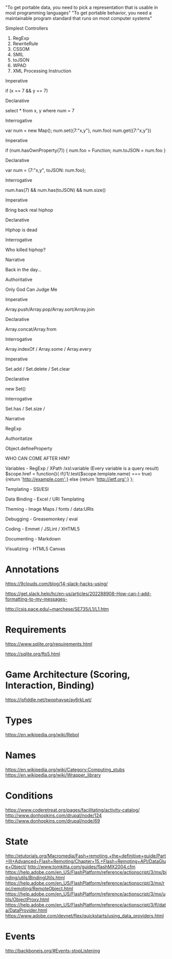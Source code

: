 "To get portable data, you need to pick a representation that is usable in most programming languages"
"To get portable behavior, you need a maintainable program standard that runs on most computer systems"

Simplest Controllers
1. RegExp
2. RewriteRule
3. CSSOM
4. SMIL
5. toJSON
6. WPAD
7. XML Processing Instruction

Imperative

if (x == 7 && y == 7)

Declarative

select * from x, y
where num = 7

Interrogative

var num = new Map();
num.set({7:"x,y"}, num.foo)
num.get({7:"x,y"})

Imperative

if (num.hasOwnProperty(7)) { num.foo = Function; num.toJSON = num.foo }

Declarative

var num = {7:"x,y", toJSON: num.foo};

Interrogative

num.has(7) && num.has(toJSON) && num.size()

Imperative

Bring back real hiphop

Declarative

Hiphop is dead

Interrogative

Who killed hiphop?

Narrative

Back in the day...

Authoritative

Only God Can Judge Me

Imperative

Array.push/Array.pop/Array.sort/Array.join

Declarative

Array.concat/Array.from

Interrogative

Array.indexOf / Array.some / Array.every

Imperative

Set.add / Set.delete / Set.clear

Declarative

new Set()

Interrogative

Set.has / Set.size / 

Narrative

RegExp

Authoritatize

Object.defineProperty

WHO CAN COME AFTER HIM?

Variables - RegExp / XPath /xsl:variable (Every variable is a query result)
      $scope.href = function(){
        if(/1/.test($scope.template.name) === true)
          {return 'http://example.com';}
        else
          {return 'http://ietf.org';}
      };  

Templating - SSI/ESI

Data Binding - Excel / URI Templating

Theming - Image Maps / fonts / data:URIs

Debugging - Greasemonkey / eval

Coding - Emmet / JSLint / XHTML5

Documenting - Markdown

Visualizing - HTML5 Canvas 

# Annotations

https://9clouds.com/blog/14-slack-hacks-using/

https://get.slack.help/hc/en-us/articles/202288908-How-can-I-add-formatting-to-my-messages-

http://csis.pace.edu/~marchese/SE735/L1/L1.htm

# Requirements

https://www.sqlite.org/requirements.html

https://sqlite.org/fts5.html

# Game Architecture (Scoring, Interaction, Binding)

https://jsfiddle.net/twophayse/ay6rkLwt/

# Types
https://en.wikipedia.org/wiki/Rebol

# Names
https://en.wikipedia.org/wiki/Category:Computing_stubs
https://en.wikipedia.org/wiki/Wrapper_library

# Conditions
https://www.coderetreat.org/pages/facilitating/activity-catalog/
http://www.donhopkins.com/drupal/node/124
http://www.donhopkins.com/drupal/node/69

# State
http://etutorials.org/Macromedia/Fash+remoting.+the+definitive+guide/Part+III+Advanced+Flash+Remoting/Chapter+15.+Flash+Remoting+API/DataGlue+Object/
http://www.tomkitta.com/guides/flashMX2004.cfm
https://help.adobe.com/en_US/FlashPlatform/reference/actionscript/3/mx/binding/utils/BindingUtils.html
https://help.adobe.com/en_US/FlashPlatform/reference/actionscript/3/mx/rpc/remoting/RemoteObject.html
https://help.adobe.com/en_US/FlashPlatform/reference/actionscript/3/mx/utils/ObjectProxy.html
https://help.adobe.com/en_US/FlashPlatform/reference/actionscript/3/fl/data/DataProvider.html
https://www.adobe.com/devnet/flex/quickstarts/using_data_providers.html


# Events
http://backbonejs.org/#Events-stopListening